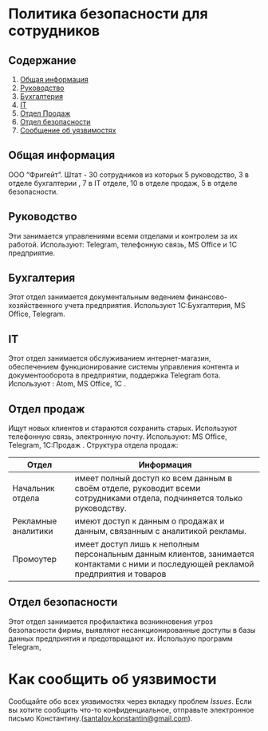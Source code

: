 # Политика безопасности для сотрудников

## Содержание
 1. [Общая информация](#general)
 2. [Руководство](#ryk) 
 3. [Бухгалтерия](#buh) 
 4. [IT](#it) 
 5. [Отдел Продаж](#sale)
 6. [Отдел безопасности](#sec)
 7. [Сообщение об уязвимостях](#yz)

<a name="general"></a>
## Общая информация
ООО “Фригейт”. Штат - 30 сотрудников из которых 5 руководство, 3 в отделе бухгалтерии , 7 в IT отделе, 10 в отделе продаж, 5 в отделе безопасности.

<a name="ryk"></a>
## Руководство
Эти занимается управлениями всеми отделами и контролем за их работой. Используют: Telegram, телефонную связь, MS Office и 1C предприятие.

<a name="buh"></a>
## Бухгалтерия 
Этот отдел занимается документальным ведением финансово-хозяйственного учета предприятия. Используют 1С:Бухгалтерия, MS Office, Telegram.

<a name="it"></a>
## IT 
Этот отдел занимается обслуживанием интернет-магазин, обеспечением функционирование системы управления контента и документооборота в предприятии, поддержка Telegram бота. Используют : Atom, MS Office, 1C .

<a name="sale"></a>
## Отдел продаж
Ищут новых клиентов и стараются сохранить старых. Используют телефонную связь, электронную почту. Используют: MS Office, Telegram, 1C:Продаж .
Структура отдела продаж:

Отдел | Информация
------------ | -------------
Начальник отдела | имеет полный доступ ко всем данным в своём отделе, руководит всеми сотрудниками отдела, подчиняется только руководству.
Рекламные аналитики | имеют доступ к данным о продажах и данным, связанным с аналитикой рекламы.
Промоутер | имеет доступ лишь к неполным персональным данным клиентов, занимается контактами с ними и последующей рекламой предприятия и товаров

<a name="sec"></a>
## Отдел безопасности
Этот отдел занимается профилактика возникновения угроз безопасности фирмы, выявляют несанкционированные доступы в базы данных предприятия и предотвращают их. Использую программ Telegram, 


<a name="yz"></a>
# Как сообщить об уязвимости

Сообщайте обо всех уязвимостях через вкладку проблем _Issues_. Если вы хотите сообщить что-то конфиденциальное, отправьте электронное письмо Константину.(santalov.konstantin@gmail.com).




